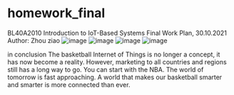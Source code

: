 # homework_final

BL40A2010 Introduction to IoT-Based
Systems
Final Work Plan, 30.10.2021
Author: Zhou ziao
![image](https://user-images.githubusercontent.com/91326706/139582555-93361581-04fc-42cd-9ab8-e3d6e17122a4.png)
![image](https://user-images.githubusercontent.com/91326706/139582577-7d5bb1cf-ed4d-4a4e-a054-103c10aeb8d0.png)
![image](https://user-images.githubusercontent.com/91326706/139582335-0e39f091-02c0-402c-802e-51b58b1d2e3a.png)
![image](https://user-images.githubusercontent.com/91326706/139582365-41de6a6d-6574-4218-a781-db868b6da07f.png)

in conclusion
The basketball Internet of Things is no longer a concept, it has now become a reality. However, marketing to all countries and regions still has a long way to go. You can start with the NBA. The world of tomorrow is fast approaching. A world that makes our basketball smarter and smarter is more connected than ever.
